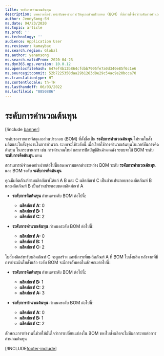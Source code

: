 ```yaml
---
title: ระดับการคำนวณต้นทุน
description: บทความนี้อธิบายระดับของรายการวัสดุและส่วนประกอบ (BOM) ที่มีการตั้งชื่อว่าระดับการคำนวณต้นทุน ระดับ BOM นี้ไม่รวมใบสั่งผลิตและใบสั่งชุดในการคำนวณ
author: JennySong-SH
ms.date: 04/23/2020
ms.topic: article
ms.prod: ''
ms.technology: ''
audience: Application User
ms.reviewer: kamaybac
ms.search.region: Global
ms.author: yanansong
ms.search.validFrom: 2020-04-23
ms.dyn365.ops.version: 10.0.12
ms.openlocfilehash: 647ef4b13b864cfdbb7905fe7a0d340e85f6c1e6
ms.sourcegitcommit: 52b7225350daa29b1263d8e29c54ac9e20bcca70
ms.translationtype: HT
ms.contentlocale: th-TH
ms.lasthandoff: 06/03/2022
ms.locfileid: "8850886"
---
```

# <a name="cost-calculation-level"></a>ระดับการคำนวณต้นทุน

[!include [banner](../includes/banner.md)]

ระดับของรายการวัสดุและส่วนประกอบ (BOM) ที่ตั้งชื่อเป็น **ระดับการคำนวณต้นทุน** ไม่รวมใบสั่งผลิตและใบสั่งชุดงานในการคำนวณ ระบบจะใช้ระดับนี้ เมื่อเรียกใช้การคำนวณต้นทุนในเวอร์ชันการคิดต้นทุน ในกระบวนการ เช่น การคำนวณใหม่ และการปิดบัญชีสินค้าคงคลัง ระบบจะใช้ BOM ระดับ **ระดับการคิดต้นทุน** แทน

สถานการณ์จำลองอย่างง่ายต่อไปนี้แสดงความแตกต่างระหว่าง BOM ระดับ **ระดับการคำนวณต้นทุน** และ BOM ระดับ **ระดับการคิดต้นทุน**

คุณมีผลิตภัณฑ์สามผลิตภัณฑ์ได้แก่ A B และ C ผลิตภัณฑ์ C เป็นส่วนประกอบของผลิตภัณฑ์ B และผลิตภัณฑ์ B เป็นส่วนประกอบของผลิตภัณฑ์ A

- **ระดับการคิดต้นทุน** กำหนดระดับ BOM ต่อไปนี้:

    - **ผลิตภัณฑ์ A:** 0
    - **ผลิตภัณฑ์ B:** 1
    - **ผลิตภัณฑ์ C:** 2

- **ระดับการคำนวณต้นทุน** กำหนดระดับ BOM ต่อไปนี้:

    - **ผลิตภัณฑ์ A:** 0
    - **ผลิตภัณฑ์ B:** 1
    - **ผลิตภัณฑ์ C:** 2

ใบสั่งผลิตสำหรับผลิตภัณฑ์ C จะถูกสร้าง และมีการเพิ่มผลิตภัณฑ์ A ที่ BOM ใบสั่งผลิต หลังจากที่มีการประเมินใบสั่งแล้ว ระดับ BOM จะมีการอัพเดตในลักษณะต่อไปนี้:

- **ระดับการคิดต้นทุน** กำหนดระดับ BOM ต่อไปนี้:

    - **ผลิตภัณฑ์ B:** 1
    - **ผลิตภัณฑ์ C:** 2
    - **ผลิตภัณฑ์ A:** 3

- **ระดับการคำนวณต้นทุน** กำหนดระดับ BOM ต่อไปนี้:

    - **ผลิตภัณฑ์ A:** 0
    - **ผลิตภัณฑ์ B:** 1
    - **ผลิตภัณฑ์ C:** 2

ลักษณะการทำงานนี้ช่วยให้มั่นใจว่าการเปลี่ยนแปลงใน BOM ของใบสั่งผลิตจะไม่มีผลกระทบต่อการคำนวณต้นทุน


[!INCLUDE[footer-include](../../includes/footer-banner.md)]